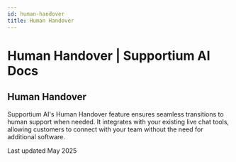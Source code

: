 ```yaml
---
id: human-handover
title: Human Handover
---
```


# Human Handover | Supportium AI Docs

## Human Handover

Supportium AI's Human Handover feature ensures seamless transitions to human support when needed. It integrates with your existing live chat tools, allowing customers to connect with your team without the need for additional software.

Last updated May 2025
